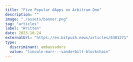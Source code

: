 ```yaml
---
title: "Five Popular dApps on Arbitrum One"
description: ""
image: "./assets/banner.png"
tag: "articles"
label: "Written"
date: 2023-10-24
externalUrl: "https://en.bitpush.news/articles/6301271"
type:
  discriminant: ambassadors
  value: "lincoln-murr---vanderbilt-blockchain"
---
```


